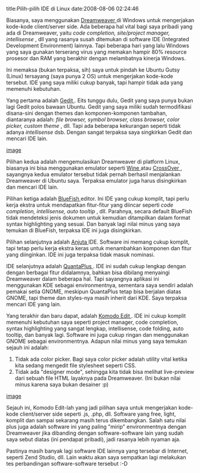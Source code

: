 title:Pilih-pilih IDE di Linux
date:2008-08-06 02:24:46

Biasanya, saya menggunakan
<a href="http://www.adobe.com/products/dreamweaver/">
 Dreamweaver
</a>
di Windows untuk mengerjakan kode-kode client/server side. Ada beberapa hal vital bagi saya pribadi yang ada di Dreamweaver, yaitu
<em>
 code completion, site/project manager, intellisense
</em>
, dll yang rasanya susah ditemukan di software IDE (Integrated Development Environment) lainnya. Tapi beberapa hari yang lalu Windows yang saya gunakan terserang virus yang memakan hampir 80% resource prosesor dan RAM yang berakhir dengan melambatnya kinerja Windows.

Ini memaksa (bukan terpaksa, sih) saya untuk pindah ke Ubuntu Gutsy (Linux) tersayang (saya punya 2 OS) untuk mengerjakan kode-kode tersebut. IDE yang saya miliki cukup banyak, tapi hampir tidak ada yang memenuhi kebutuhan.

Yang pertama adalah
<a href="http://www.gnome.org/projects/gedit/">
 Gedit
</a>
. Eits tunggu dulu, Gedit yang saya punya bukan lagi Gedit polos bawaan Ubuntu. Gedit yang saya miliki sudah termodifikasi disana-sini dengan themes dan komponen-komponen tambahan, diantaranya adalah:
<em>
 file browser, symbol browser, class browser, color picker, custom theme
</em>
, dll. Tapi ada beberapa kekurangan seperti tidak adanya
<em>
 intellisense
</em>
dsb. Dengan sangat terpaksa saya singkirkan Gedit dan mencari IDE lain.

[image](/img/wordpress/2008-08-gedit.jpg?w=300)

Pilihan kedua adalah mengemulasikan Dreamweaver di platform Linux, biasanya ini bisa menggunakan emulator seperti
<a href="http://www.winehq.org/">
 Wine
</a>
atau
<a href="http://www.codeweavers.com/">
 CrossOver
</a>
, sayangnya kedua emulator tersebut tidak pernah berhasil menjalankan Dreamweaver di Ubuntu saya. Terpaksa emulator juga harus disingkirkan dan mencari IDE lain.
<!--more-->
Pilihan ketiga adalah
<a href="http://bluefish.openoffice.nl/">
 BlueFish
</a>
editor. Ini IDE yang cukup komplit, tapi perlu kerja ekstra untuk mendapatkan fitur-fitur yang diincar seperti
<em>
 code completion, intellisense, auto tooltip
</em>
, dll. Parahnya, secara default BlueFish tidak mendeteksi jenis dokumen untuk kemudian ditampilkan dalam format syntax highlighting yang sesuai. Dan banyak lagi nilai minus yang saya temukan di BlueFish, terpaksa IDE ini juga disingkirkan.

Pilihan selanjutnya adalah
<a href="http://anjuta.sourceforge.net/">
 Anjuta
</a>
IDE. Software ini memang cukup komplit, tapi tetap perlu kerja ekstra keras untuk menambahkan komponen dan fitur yang diinginkan. IDE ini juga terpaksa tidak masuk nominasi.

IDE selanjutnya adalah
<a href="http://quanta.kdewebdev.org/">
 QuantaPlus
</a>
. IDE ini sudah cukup lengkap dengan dengan berbagai fitur didalamnya, bahkan bisa dibilang menyaingi Dreamweaver dalam beberapa hal. Tapi sayangnya aplikasi ini menggunakan KDE sebagai environmentnya, sementara saya sendiri adalah pemakai setia GNOME, meskipun QuantaPlus tetap bisa berjalan diatas GNOME, tapi theme dan styles-nya masih inherit dari KDE. Saya terpaksa mencari IDE yang lain.

Yang terakhir dan baru dapat, adalah
<a href="http://www.activestate.com/Products/komodo_edit/">
 Komodo Edit
</a>
. IDE ini cukup komplit memenuhi kebutuhan saya seperti project manager, code completion, syntax highlighting yang sangat lengkap, intellisense, code folding, auto tooltip, dan banyak lagi. Software ini juga cukup ringan dan menggunakan GNOME sebagai environmentnya. Adapun nilai minus yang saya temukan sejauh ini adalah:
1. Tidak ada color picker. Bagi saya color picker adalah utility vital ketika kita sedang mengedit file stylesheet seperti CSS.
2. Tidak ada "designer mode", sehingga kita tidak bisa melihat live-preview dari sebuah file HTML layaknya pada Dreamweaver. (Ini bukan nilai minus karena saya bukan desainer :p)

[image](/img/wordpress/2008-08-komodoedit.jpg?w=300)

Sejauh ini, Komodo Edit-lah yang jadi pilihan saya untuk mengerjakan kode-kode client/server side seperti .js, .php, dll. Software yang free, light, komplit dan sampai sekarang masih terus dikembangkan. Salah satu nilai plus juga adalah software ini yang paling "mirip" environmentnya dengan Dreamweaver jika dibanding dengan software-software lain yang sudah saya sebut diatas (ini pendapat pribadi), jadi rasanya lebih nyaman aja.

Pastinya masih banyak lagi software IDE lainnya yang tersebar di Internet, seperti Zend Studio, dll. Lain waktu akan saya sempatkan lagi melakukan tes perbandingan software-software tersebut :-D
